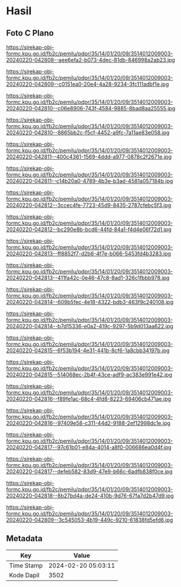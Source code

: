 # Hasil

## Foto C Plano

https://sirekap-obj-formc.kpu.go.id/fb2c/pemilu/pdpr/35/14/01/20/09/3514012009003-20240220-042808--aee6efa2-b073-4dec-81db-846998a2ab23.jpg

https://sirekap-obj-formc.kpu.go.id/fb2c/pemilu/pdpr/35/14/01/20/09/3514012009003-20240220-042809--c0151ea0-20e4-4a28-9234-3fc111adbf1e.jpg

https://sirekap-obj-formc.kpu.go.id/fb2c/pemilu/pdpr/35/14/01/20/09/3514012009003-20240220-042810--c06e8906-743f-4584-9885-8bad8aa25555.jpg

https://sirekap-obj-formc.kpu.go.id/fb2c/pemilu/pdpr/35/14/01/20/09/3514012009003-20240220-042810--8865bb2c-f5cf-4452-a9fc-7a11ae83e058.jpg

https://sirekap-obj-formc.kpu.go.id/fb2c/pemilu/pdpr/35/14/01/20/09/3514012009003-20240220-042811--400c4361-1569-4ddd-a977-0878c2f2671e.jpg

https://sirekap-obj-formc.kpu.go.id/fb2c/pemilu/pdpr/35/14/01/20/09/3514012009003-20240220-042811--c14b20a0-4789-4b3e-b3ad-4581a057184b.jpg

https://sirekap-obj-formc.kpu.go.id/fb2c/pemilu/pdpr/35/14/01/20/09/3514012009003-20240220-042812--3ccec4fe-7723-45d9-8435-2787cfebc5f3.jpg

https://sirekap-obj-formc.kpu.go.id/fb2c/pemilu/pdpr/35/14/01/20/09/3514012009003-20240220-042812--bc290e8b-bcd6-44fd-84a1-f4d4e06f72d1.jpg

https://sirekap-obj-formc.kpu.go.id/fb2c/pemilu/pdpr/35/14/01/20/09/3514012009003-20240220-042813--ff8852f7-d2b6-4f7e-b066-5453fd4b3283.jpg

https://sirekap-obj-formc.kpu.go.id/fb2c/pemilu/pdpr/35/14/01/20/09/3514012009003-20240220-042813--411fa42c-0e46-47c8-8ad1-326c1fbbb978.jpg

https://sirekap-obj-formc.kpu.go.id/fb2c/pemilu/pdpr/35/14/01/20/09/3514012009003-20240220-042814--609b5fec-4e18-4322-bdb3-463f9c240108.jpg

https://sirekap-obj-formc.kpu.go.id/fb2c/pemilu/pdpr/35/14/01/20/09/3514012009003-20240220-042814--b7d15336-e0a2-419c-9297-5b9d013aa622.jpg

https://sirekap-obj-formc.kpu.go.id/fb2c/pemilu/pdpr/35/14/01/20/09/3514012009003-20240220-042815--6f53b194-4e31-441b-8cf6-1a8cbb34197b.jpg

https://sirekap-obj-formc.kpu.go.id/fb2c/pemilu/pdpr/35/14/01/20/09/3514012009003-20240220-042815--514068ec-2b4f-43ce-adf9-ac383e991e42.jpg

https://sirekap-obj-formc.kpu.go.id/fb2c/pemilu/pdpr/35/14/01/20/09/3514012009003-20240220-042816--f89fe1ac-68c4-4fd8-8223-69406cb471ae.jpg

https://sirekap-obj-formc.kpu.go.id/fb2c/pemilu/pdpr/35/14/01/20/09/3514012009003-20240220-042816--97409e58-c311-44d2-9188-2ef12998dc1e.jpg

https://sirekap-obj-formc.kpu.go.id/fb2c/pemilu/pdpr/35/14/01/20/09/3514012009003-20240220-042817--97c61b01-e84a-4014-a8f0-006686ea0d4f.jpg

https://sirekap-obj-formc.kpu.go.id/fb2c/pemilu/pdpr/35/14/01/20/09/3514012009003-20240220-042817--defeb582-83d9-47e9-b66c-6adfb838f0ce.jpg

https://sirekap-obj-formc.kpu.go.id/fb2c/pemilu/pdpr/35/14/01/20/09/3514012009003-20240220-042818--8b27bd4a-de24-410b-9d76-67fa7d2b47d9.jpg

https://sirekap-obj-formc.kpu.go.id/fb2c/pemilu/pdpr/35/14/01/20/09/3514012009003-20240220-042809--3c545053-4b19-449c-9210-61838fd5efd6.jpg


## Metadata

| Key        | Value               |
| ---------- | ------------------- |
| Time Stamp | 2024-02-20 05:03:11 |
| Kode Dapil | 3502                |



